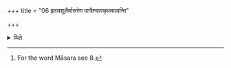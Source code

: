 +++
title = "06 हृदयशूलैर्मासरेण पात्रैश्चावभृथमवयन्ति"

+++

<details><summary>थिते</summary>

6. They go to the Avabhr̥tha along with the heart-spits, the Māsara,[^1] and the vessels (towards the water).  

[^1]: For the word Māsara see 8. 
</details>
